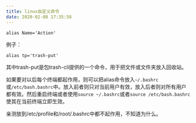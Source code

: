 ```yaml
---
title: linux自定义命令
date: 2020-02-08 17:35:58
---
```


```shell
alias Name='Action'
```
例子：
```shell
alias tp='trash-put'
```
其中trash-put是包trash-cli提供的一个命令，用于把文件或文件夹放入回收站。

如果要对以后每个终端都起作用，则可以把alias命令放入```~/.bashrc```或```/etc/bash.bashrc```中。放入前者则只对当前用户有效，放入后者则对所有用户都有效。然后重启终端或者使用```source ~/.bashrc```或者```source /etc/bash.bashrc```使其在当前终端立即生效。

亲测放到/etc/profile和/root/.bashrc中都不起作用，不知道为什么。
